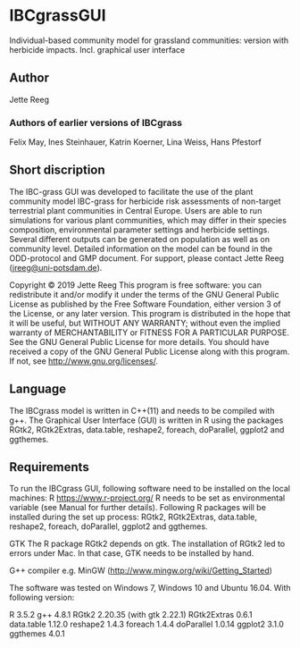 # IBCgrassGUI
Individual-based community model for grassland communities: version with herbicide impacts. Incl. graphical user interface
## Author
Jette Reeg
### Authors of earlier versions of IBCgrass
Felix May, Ines Steinhauer, Katrin Koerner, Lina Weiss, Hans Pfestorf
## Short discription
The IBC-grass GUI was developed to facilitate the use of the plant community model IBC-grass for herbicide risk assessments of non-target terrestrial plant communities in Central Europe.  Users are able to run simulations for various plant communities, which may differ in their species composition, environmental parameter settings and herbicide settings. Several different outputs can be generated on population as well as on community level.
Detailed information on the model can be found in the ODD-protocol and GMP document. 
For support, please contact Jette Reeg (jreeg@uni-potsdam.de).

Copyright © 2019 Jette Reeg
This program is free software: you can redistribute it and/or modify it under the terms of the GNU General Public License as published by the Free Software Foundation, either version 3 of the License, or any later version.
This program is distributed in the hope that it will be useful, but WITHOUT ANY WARRANTY; without even the implied warranty of MERCHANTABILITY or FITNESS FOR A PARTICULAR PURPOSE.  See the GNU General Public License for more details.
You should have received a copy of the GNU General Public License along with this program.  If not, see <http://www.gnu.org/licenses/>.

## Language
The IBCgrass model is written in C++(11) and needs to be compiled with g++.
The Graphical User Interface (GUI) is written in R using the packages RGtk2, RGtk2Extras, data.table, reshape2, foreach, doParallel, ggplot2 and ggthemes.

## Requirements
To run the IBCgrass GUI, following software need to be installed on the local machines:
R 		https://www.r-project.org/ 
		R needs to be set as environmental variable (see Manual for further details).
		Following R packages will be installed during the set up process: RGtk2, RGtk2Extras, data.table, reshape2, foreach, doParallel, ggplot2 and ggthemes.

GTK		The R package RGtk2 depends on gtk. The installation of RGtk2 led to errors under Mac. In that case, GTK needs to be installed by hand. 

G++ compiler	e.g. MinGW (http://www.mingw.org/wiki/Getting_Started)

The software was tested on Windows 7, Windows 10 and Ubuntu 16.04. With following version:

R		3.5.2
g++		4.8.1
RGtk2		2.20.35 (with gtk 2.22.1)
RGtk2Extras	0.6.1
data.table	1.12.0
reshape2	1.4.3
foreach		1.4.4
doParallel	1.0.14
ggplot2		3.1.0
ggthemes	4.0.1
